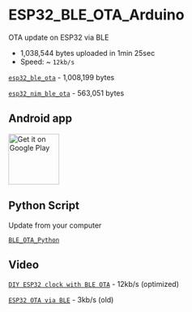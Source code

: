 # ESP32_BLE_OTA_Arduino
OTA update on ESP32 via BLE

- 1,038,544 bytes uploaded in 1min 25sec
- Speed: ~ `12kb/s`

[`esp32_ble_ota`](https://github.com/fbiego/ESP32_BLE_OTA_Arduino/tree/main/esp32_ble_ota) - 1,008,199 bytes

[`esp32_nim_ble_ota`](https://github.com/fbiego/ESP32_BLE_OTA_Arduino/tree/main/esp32_nim_ble_ota) - 563,051 bytes


## Android app

<a href='https://play.google.com/store/apps/details?id=com.fbiego.esp32.ota&pcampaignid=pcampaignidMKT-Other-global-all-co-prtnr-py-PartBadge-Mar2515-1'><img alt='Get it on Google Play' height="100px" src='https://play.google.com/intl/en_us/badges/static/images/badges/en_badge_web_generic.png'/></a>

## Python Script
Update from your computer

[`BLE_OTA_Python`](https://github.com/fbiego/BLE_OTA_Python)

## Video
[`DIY ESP32 clock with BLE OTA`](https://youtu.be/TU_O4UPm00A) - 12kb/s (optimized)

[`ESP32 OTA via BLE`](https://youtu.be/j4ELTS7QXFM) - 3kb/s (old)
